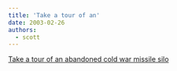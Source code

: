 ```yaml
---
title: 'Take a tour of an'
date: 2003-02-26
authors:
  - scott
---
```


[Take a tour of an abandoned cold war missile silo](http://www.triggur.org/silo/)
